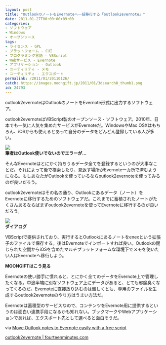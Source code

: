 ```yaml
---
layout: post
title: "OutlookのノートをEvernoteへ一括移行する「outlook2evernote」"
date: 2011-01-27T00:00:00+09:00
categories:
- ソフトウェア
- Windows
- オープンソース
tags: 
- ライセンス - GPL
- プラットフォーム - CUI
- プログラミング言語 - VBScript
- Webサービス - Evernote
- アプリケーション - Outlook
- ユーティリティ - メモ
- ユーティリティ - エクスポート
permalink: /2011/01/20110126/
catch: https://images.moongift.jp/2011/01/3dsearch8_thumb1.png
id: 24793
---
```

outlook2evernoteはOutlookのノートをEvernote形式に出力するソフトウェア。

  

outlook2evernoteはVBScript製のオープンソース・ソフトウェア。2010年、日本でも一気に人気を集めたサービスがEvernoteだ。WindowsやMac OSXはもちろん、iOSからも使えるとあって自分のデータをどんどん登録している人が多い。

  

![](https://images.moongift.jp/2011/01/3dsearch9_thumb1.png)  
**筆者はOutlook使いでないのでエラーが…**

  

そんなEvernoteはとにかく持ちうるデータ全てを登録するというのが大事なことだ。それによって後で検索したり、見返す場所がEvernote一カ所で済むようになる。もしあなたがOutlookを使っているならoutlook2evernoteを使ってみるのが良いだろう。

  
<!--more-->  

outlook2evernoteはその名の通り、Outlookにあるデータ（ノート）をEvernoteに移行するためのソフトウェアだ。これまでに蓄積されたノートがたくさんあるならばまずoutlook2evernoteを使ってEvernoteに移行するのが良いだろう。

  

![](https://images.moongift.jp/2011/01/3dsearch8_thumb1.png)  
**ダイアログ**

  

VBScriptで提供されており、実行するとOutlookにあるノートをenexという拡張子のファイルで保存する。後はEvernoteでインポートすれば良い。Outlookの閉じられた空間からiOSを含めたマルチプラットフォームな環境下でメモを使いたい人はEvernoteへ移行しよう。

  
  
  

**MOONGIFTはこう見る**

  

Evernoteの使い勝手に慣れると、とにかく全てのデータをEvernote上で管理したくなる。中途半端に別なソフトウェア上にデータがあると、とても邪魔臭くなってくるのだ。Evernoteに直接放り込むのは難しくとも、専用のファイルを生成するoutlook2evernoteのやり方はうまい方法だ。

  

Evernoteは蓄積型のサービスなので、コンテンツをEvernote用に提供するというのは面白い連携手段になるかも知れない。ブックマークやWebアプリケーションであれば、エクスポート先として選べると面白そうだ。

  

via [Move Outlook notes to Evernote easily with a free script](http://downloadsquad.switched.com/2011/01/17/move-outlook-notes-to-evernote-easily-with-a-free-script/)

  

[outlook2evernote | fourteenminutes.com](http://www.fourteenminutes.com/code/outlook2evernote/)

